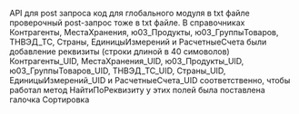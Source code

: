API для post запроса
код для глобального модуля в txt файле
проверочный post-запрос тоже в txt файле.
В справочниках Контрагенты, МестаХранения, ю03_Продукты, ю03_ГруппыТоваров, ТНВЭД_ТС, Страны, ЕдиницыИзмерений и РасчетныеСчета были добавление реквизиты (строки длиной в 40 симоволов) Контрагенты_UID, МестаХранения_UID, ю03_Продукты_UID, ю03_ГруппыТоваров_UID, ТНВЭД_ТС_UID, Страны_UID, ЕдиницыИзмерений_UID и РасчетныеСчета_UID соответственно, чтобы работал метод НайтиПоРеквизиту у этих полей была поставлена галочка Сортировка
